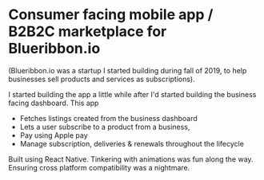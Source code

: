 # Consumer facing mobile app / B2B2C marketplace for Blueribbon.io

(Blueribbon.io was a startup I started building during fall of 2019, to help businesses sell products and services as subscriptions).

I started building the app a little while after I'd started building the business facing dashboard. 
This app 
- Fetches listings created from the business dashboard
- Lets a user subscribe to a product from a business, 
- Pay using Apple pay
- Manage subscription, deliveries & renewals throughout the lifecycle

Built using React Native. 
Tinkering with animations was fun along the way. Ensuring cross platform compatibility was a nightmare.
